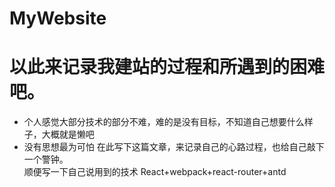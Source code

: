 # MyWebsite
以此来记录我建站的过程和所遇到的困难吧。
===
+ 个人感觉大部分技术的部分不难，难的是没有目标，不知道自己想要什么样子，大概就是懒吧
+ 没有思想最为可怕
在此写下这篇文章，来记录自己的心路过程，也给自己敲下一个警钟。<br>
        顺便写一下自己说用到的技术
        React+webpack+react-router+antd
